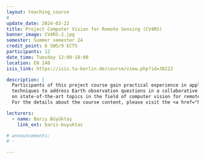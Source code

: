 ```yaml
---
layout: teaching_course
#
update_date: 2024-03-22
title: Project Computer Vision for Remote Sensing (CV4RS)
banner_image: CV4RS-2.jpg
semester: Summer semester 24
credit_point: 6 SWS/9 ECTS
participants: 12
date_time: Tuesday 12:00-18:00
location: EN 148
isis_link: https://isis.tu-berlin.de/course/view.php?id=38222

description: |
  Participants of this project course gain practical experience in applying computer vision
  techniques to address Earth observation questions in a collaborative team and acquire knowledge
  on state-of-the-art topics in the field of computer vision for remote sensing.
  For the details about the course content, please visit the <a href="https://moseskonto.tu-berlin.de/moses/modultransfersystem/bolognamodule/ansehen.html?number=41012" target="_blank">Moses</a> page. <br />

lecturers:
  - name: Barış Büyüktaş
    link_ext: baris-buyuktas

# announcements:
# -

---
```

